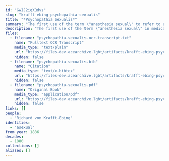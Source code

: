 ```yaml
---
id: "GwIJ2igXQdvs"
slug: "krafft-ebing-psychopathia-sexualis"
title: "*Psychopathia Sexualis*"
summary: "The first use of the term \"anesthesia sexual\" to refer to asexual people"
description: "The first use of the term \"anesthesia sexual\" in medical literature to refer to asexual people, a term which would later be used by Magnus Hirschfeld"
files:
  - filename: "psychopathia-sexualis-ocr-transcript.txt"
    name: "Fulltext OCR Transcript"
    media_type: "text/plain"
    url: "https://files-dev.acearchive.lgbt/artifacts/krafft-ebing-psychopathia-sexualis/psychopathia-sexualis-ocr-transcript.txt"
    hidden: false
  - filename: "psychopathia-sexualis.bib"
    name: "Citation"
    media_type: "text/x-bibtex"
    url: "https://files-dev.acearchive.lgbt/artifacts/krafft-ebing-psychopathia-sexualis/psychopathia-sexualis.bib"
    hidden: false
  - filename: "psychopathia-sexualis.pdf"
    name: "Original Book"
    media_type: "application/pdf"
    url: "https://files-dev.acearchive.lgbt/artifacts/krafft-ebing-psychopathia-sexualis/psychopathia-sexualis.pdf"
    hidden: false
links: []
people:
  - "Richard von Krafft-Ebing"
identities:
  - "asexual"
from_year: 1886
decades:
  - 1880
collections: []
aliases: []
---
```

